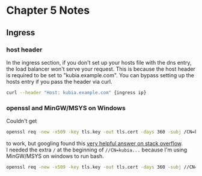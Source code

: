 # Chapter 5 Notes

## Ingress

### host header

In the ingress section, if you don't set up your hosts file with the dns entry, the load balancer won't serve your request.
This is because the host header is required to be set to "kubia.example.com".
You can bypass setting up the hosts entry if you pass the header via curl.

```sh
curl --header "Host: kubia.example.com" {ingress ip}
```

### openssl and MinGW/MSYS on Windows

Couldn't get

```sh
openssl req -new -x509 -key tls.key -out tls.cert -days 360 -subj /CN=kubia.example.com
```

to work, but googling found this [very helpful answer on stack overflow](https://stackoverflow.com/questions/31506158/running-openssl-from-a-bash-script-on-windows-subject-does-not-start-with).  
I needed the extra `/` at the beginning of `//CN=kubia...` because I'm using MinGW/MSYS on windows to run bash.

```sh
openssl req -new -x509 -key tls.key -out tls.cert -days 360 -subj //CN=kubia.example.com
```
